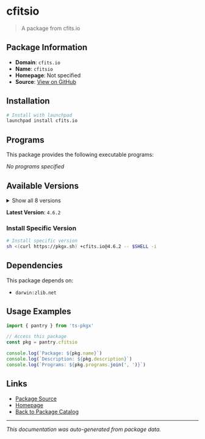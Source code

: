 # cfitsio

> A package from cfits.io

## Package Information

- **Domain**: `cfits.io`
- **Name**: `cfitsio`
- **Homepage**: Not specified
- **Source**: [View on GitHub](https://github.com/pkgxdev/pantry/tree/main/projects/heasarc.gsfc.nasa.gov/cfitsio/package.yml)

## Installation

```bash
# Install with launchpad
launchpad install cfits.io
```

## Programs

This package provides the following executable programs:

*No programs specified*

## Available Versions

<details>
<summary>Show all 8 versions</summary>

- `4.6.2`, `4.6.0`, `4.5.0`, `4.4.1`, `4.4.0`
- `4.3.1`, `4.3.0`, `4.2.0`

</details>

**Latest Version**: `4.6.2`

### Install Specific Version

```bash
# Install specific version
sh <(curl https://pkgx.sh) +cfits.io@4.6.2 -- $SHELL -i
```

## Dependencies

This package depends on:

- `darwin:zlib.net`

## Usage Examples

```typescript
import { pantry } from 'ts-pkgx'

// Access this package
const pkg = pantry.cfitsio

console.log(`Package: ${pkg.name}`)
console.log(`Description: ${pkg.description}`)
console.log(`Programs: ${pkg.programs.join(', ')}`)
```

## Links

- [Package Source](https://github.com/pkgxdev/pantry/tree/main/projects/heasarc.gsfc.nasa.gov/cfitsio/package.yml)
- [Homepage](#)
- [Back to Package Catalog](../package-catalog.md)

---

*This documentation was auto-generated from package data.*
